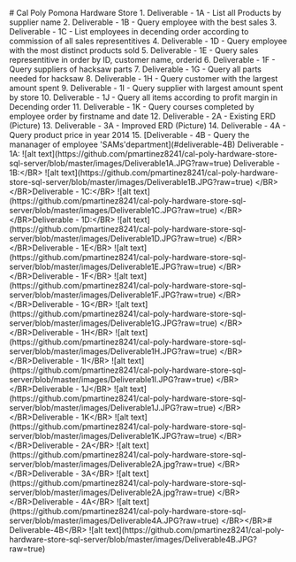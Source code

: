 #   C a l   P o l y   P o m o n a   H a r d w a r e   S t o r e  
  
 1 .   D e l i v e r a b l e   -   1 A   -   L i s t   a l l   P r o d u c t s   b y   s u p p l i e r   n a m e  
 2 .   D e l i v e r a b l e   -   1 B   -   Q u e r y   e m p l o y e e   w i t h   t h e   b e s t   s a l e s  
 3 .   D e l i v e r a b l e   -   1 C   -   L i s t   e m p l o y e e s   i n   d e c e n d i n g   o r d e r   a c c o r d i n g   t o   c o m m i s s i o n   o f   a l l   s a l e s   r e p r e s e n t i t i v e s  
 4 .   D e l i v e r a b l e   -   1 D   -   Q u e r y   e m p l o y e e   w i t h   t h e   m o s t   d i s t i n c t   p r o d u c t s   s o l d  
 5 .   D e l i v e r a b l e   -   1 E   -   Q u e r y   s a l e s   r e p r e s e n t i t i v e   i n   o r d e r   b y   I D ,   c u s t o m e r   n a m e ,   o r d e r i d  
 6 .   D e l i v e r a b l e   -   1 F   -   Q u e r y   s u p p l i e r s   o f   h a c k s a w   p a r t s  
 7 .   D e l i v e r a b l e   -   1 G   -   Q u e r y   a l l   p a r t s   n e e d e d   f o r   h a c k s a w  
 8 .   D e l i v e r a b l e   -   1 H   -   Q u e r y   c u s t o m e r   w i t h   t h e   l a r g e s t   a m o u n t   s p e n t  
 9 .   D e l i v e r a b l e   -   1 I   -   Q u e r y   s u p p l i e r   w i t h   l a r g e s t   a m o u n t   s p e n t   b y   s t o r e  
 1 0 .   D e l i v e r a b l e   -   1 J   -   Q u e r y   a l l   i t e m s   a c c o r d i n g   t o   p r o f i t   m a r g i n   i n   D e c e n d i n g   o r d e r  
 1 1 .   D e l i v e r a b l e   -   1 K   -   Q u e r y   c o u r s e s   c o m p l e t e d   b y   e m p l o y e e   o r d e r   b y   f i r s t n a m e   a n d   d a t e  
 1 2 .   D e l i v e r a b l e   -   2 A   -   E x i s t i n g   E R D   ( P i c t u r e )  
 1 3 .   D e l i v e r a b l e   -   3 A   -   I m p r o v e d   E R D   ( P i c t u r e )  
 1 4 .   D e l i v e r a b l e   -   4 A   -   Q u e r y   p r o d u c t   p r i c e   i n   y e a r   2 0 1 4  
 1 5 .   [ D e l i v e r a b l e   -   4 B   -   Q u e r y   t h e   m a n a n a g e r   o f   e m p l o y e e   ' S A M s ' d e p a r t m e n t ] ( # d e l i v e r a b l e - 4 B )  
  
 D e l i v e r a b l e   -   1 A :  
 ! [ a l t   t e x t ] ( h t t p s : / / g i t h u b . c o m / p m a r t i n e z 8 2 4 1 / c a l - p o l y - h a r d w a r e - s t o r e - s q l - s e r v e r / b l o b / m a s t e r / i m a g e s / D e l i v e r a b l e 1 A . J P G ? r a w = t r u e )  
 D e l i v e r a b l e   -   1 B : * * < / B R >  
 ! [ a l t   t e x t ] ( h t t p s : / / g i t h u b . c o m / p m a r t i n e z 8 2 4 1 / c a l - p o l y - h a r d w a r e - s t o r e - s q l - s e r v e r / b l o b / m a s t e r / i m a g e s / D e l i v e r a b l e 1 B . J P G ? r a w = t r u e )  
 < / B R > < / B R > * * D e l i v e r a b l e   -   1 C : * * < / B R >  
 ! [ a l t   t e x t ] ( h t t p s : / / g i t h u b . c o m / p m a r t i n e z 8 2 4 1 / c a l - p o l y - h a r d w a r e - s t o r e - s q l - s e r v e r / b l o b / m a s t e r / i m a g e s / D e l i v e r a b l e 1 C . J P G ? r a w = t r u e )  
 < / B R > < / B R > * * D e l i v e r a b l e   -   1 D : * * < / B R >  
 ! [ a l t   t e x t ] ( h t t p s : / / g i t h u b . c o m / p m a r t i n e z 8 2 4 1 / c a l - p o l y - h a r d w a r e - s t o r e - s q l - s e r v e r / b l o b / m a s t e r / i m a g e s / D e l i v e r a b l e 1 D . J P G ? r a w = t r u e )  
 < / B R > < / B R > * * D e l i v e r a b l e   -   1 E * * < / B R >  
 ! [ a l t   t e x t ] ( h t t p s : / / g i t h u b . c o m / p m a r t i n e z 8 2 4 1 / c a l - p o l y - h a r d w a r e - s t o r e - s q l - s e r v e r / b l o b / m a s t e r / i m a g e s / D e l i v e r a b l e 1 E . J P G ? r a w = t r u e )  
 < / B R > < / B R > * * D e l i v e r a b l e   -   1 F * * < / B R >  
 ! [ a l t   t e x t ] ( h t t p s : / / g i t h u b . c o m / p m a r t i n e z 8 2 4 1 / c a l - p o l y - h a r d w a r e - s t o r e - s q l - s e r v e r / b l o b / m a s t e r / i m a g e s / D e l i v e r a b l e 1 F . J P G ? r a w = t r u e )  
 < / B R > < / B R > * * D e l i v e r a b l e   -   1 G * * < / B R >  
 ! [ a l t   t e x t ] ( h t t p s : / / g i t h u b . c o m / p m a r t i n e z 8 2 4 1 / c a l - p o l y - h a r d w a r e - s t o r e - s q l - s e r v e r / b l o b / m a s t e r / i m a g e s / D e l i v e r a b l e 1 G . J P G ? r a w = t r u e )  
 < / B R > < / B R > * * D e l i v e r a b l e   -   1 H * * < / B R >  
 ! [ a l t   t e x t ] ( h t t p s : / / g i t h u b . c o m / p m a r t i n e z 8 2 4 1 / c a l - p o l y - h a r d w a r e - s t o r e - s q l - s e r v e r / b l o b / m a s t e r / i m a g e s / D e l i v e r a b l e 1 H . J P G ? r a w = t r u e )  
 < / B R > < / B R > * * D e l i v e r a b l e   -   1 I * * < / B R >  
 ! [ a l t   t e x t ] ( h t t p s : / / g i t h u b . c o m / p m a r t i n e z 8 2 4 1 / c a l - p o l y - h a r d w a r e - s t o r e - s q l - s e r v e r / b l o b / m a s t e r / i m a g e s / D e l i v e r a b l e 1 I . J P G ? r a w = t r u e )  
 < / B R > < / B R > * * D e l i v e r a b l e   -   1 J * * < / B R >  
 ! [ a l t   t e x t ] ( h t t p s : / / g i t h u b . c o m / p m a r t i n e z 8 2 4 1 / c a l - p o l y - h a r d w a r e - s t o r e - s q l - s e r v e r / b l o b / m a s t e r / i m a g e s / D e l i v e r a b l e 1 J . J P G ? r a w = t r u e )  
 < / B R > < / B R > * * D e l i v e r a b l e   -   1 K * * < / B R >  
 ! [ a l t   t e x t ] ( h t t p s : / / g i t h u b . c o m / p m a r t i n e z 8 2 4 1 / c a l - p o l y - h a r d w a r e - s t o r e - s q l - s e r v e r / b l o b / m a s t e r / i m a g e s / D e l i v e r a b l e 1 K . J P G ? r a w = t r u e )  
 < / B R > < / B R > * * D e l i v e r a b l e   -   2 A * * < / B R >  
 ! [ a l t   t e x t ] ( h t t p s : / / g i t h u b . c o m / p m a r t i n e z 8 2 4 1 / c a l - p o l y - h a r d w a r e - s t o r e - s q l - s e r v e r / b l o b / m a s t e r / i m a g e s / D e l i v e r a b l e 2 A . j p g ? r a w = t r u e )  
 < / B R > < / B R > * * D e l i v e r a b l e   -   3 A * * < / B R >  
 ! [ a l t   t e x t ] ( h t t p s : / / g i t h u b . c o m / p m a r t i n e z 8 2 4 1 / c a l - p o l y - h a r d w a r e - s t o r e - s q l - s e r v e r / b l o b / m a s t e r / i m a g e s / D e l i v e r a b l e 2 A . j p g ? r a w = t r u e )  
 < / B R > < / B R > * * D e l i v e r a b l e   -   4 A * * < / B R >  
 ! [ a l t   t e x t ] ( h t t p s : / / g i t h u b . c o m / p m a r t i n e z 8 2 4 1 / c a l - p o l y - h a r d w a r e - s t o r e - s q l - s e r v e r / b l o b / m a s t e r / i m a g e s / D e l i v e r a b l e 4 A . J P G ? r a w = t r u e )  
 < / B R > < / B R > #   D e l i v e r a b l e - 4 B < / B R >  
 ! [ a l t   t e x t ] ( h t t p s : / / g i t h u b . c o m / p m a r t i n e z 8 2 4 1 / c a l - p o l y - h a r d w a r e - s t o r e - s q l - s e r v e r / b l o b / m a s t e r / i m a g e s / D e l i v e r a b l e 4 B . J P G ? r a w = t r u e ) 